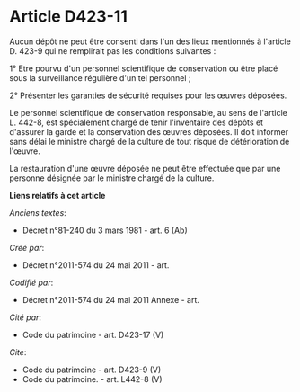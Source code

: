 # Article D423-11

Aucun dépôt ne peut être consenti dans l'un des lieux mentionnés à l'article D. 423-9 qui ne remplirait pas les conditions
suivantes :

1° Etre pourvu d'un personnel scientifique de conservation ou être placé sous la surveillance régulière d'un tel personnel ;

2° Présenter les garanties de sécurité requises pour les œuvres déposées.

Le personnel scientifique de conservation responsable, au sens de l'article L. 442-8, est spécialement chargé de tenir
l'inventaire des dépôts et d'assurer la garde et la conservation des œuvres déposées. Il doit informer sans délai le ministre
chargé de la culture de tout risque de détérioration de l'œuvre.

La restauration d'une œuvre déposée ne peut être effectuée que par une personne désignée par le ministre chargé de la
culture.

**Liens relatifs à cet article**

_Anciens textes_:

  - Décret n°81-240 du 3 mars 1981 - art. 6 (Ab)

_Créé par_:

  - Décret n°2011-574 du 24 mai 2011  - art.

_Codifié par_:

  - Décret n°2011-574 du 24 mai 2011 Annexe - art.

_Cité par_:

  - Code du patrimoine - art. D423-17 (V)

_Cite_:

  - Code du patrimoine - art. D423-9 (V)
  - Code du patrimoine. - art. L442-8 (V)
